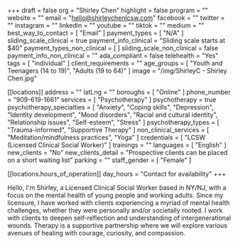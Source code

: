 +++
draft = false
org = "Shirley Chen"
highlight = false
program = ""
website = ""
email = "hello@shirleychenlcsw.com"
facebook = ""
twitter = ""
instagram = ""
linkedin = ""
youtube = ""
tiktok = ""
medium = ""
best_way_to_contact = [ "Email" ]
payment_types = [ "N/A" ]
sliding_scale_clinical = true
payment_info_clinical = "Sliding scale starts at $40"
payment_types_non_clinical = [ ]
sliding_scale_non_clinical = false
payment_info_non_clinical = ""
ada_compliant = false
telehealth = "Yes"
tags = [ "individual" ]
client_requirements = ""
age_groups = [ "Youth and Teenagers (14 to 19)", "Adults (19 to 64)" ]
image = "/img/ShirleyC - Shirley Chen.jpg"

[[locations]]
address = ""
latLng = ""
boroughs = [ "Online" ]
phone_number = "909-619-1661"
services = [ "Psychotherapy" ]
psychotherapy = true
psychotherapy_specialties = [
  "Anxiety",
  "Coping skills",
  "Depression",
  "Identity development",
  "Mood disorders",
  "Racial and cultural identity",
  "Relationship issues",
  "Self-esteem",
  "Stress"
]
psychotherapy_types = [ "Trauma-informed", "Supportive Therapy" ]
non_clinical_services = [ "Meditation/mindfulness practices", "Yoga" ]
credentials = [ "LCSW (Licensed Clinical Social Worker)" ]
trainings = ""
languages = [ "English" ]
new_clients = "No"
new_clients_detail = "Prospective clients can be placed on a short waiting list"
parking = ""
staff_gender = [ "Female" ]

  [[locations.hours_of_operation]]
  day_hours = "Contact for availability"
+++

Hello, I'm Shirley, a Licensed Clinical Social Worker based in NY/NJ, with a focus on the mental health of young people and working adults. Since my licensure, I have worked with clients experiencing a myriad of mental health challenges, whether they were personally and/or societally rooted. I work with clients to deepen self-reflection and understanding of intergenerational wounds. Therapy is a supportive partnership where we will explore various avenues of healing with courage, curiosity, and compassion.

